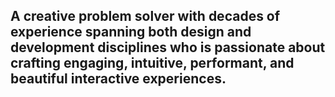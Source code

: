 ## A creative problem solver with decades of experience spanning both design and development disciplines who is passionate about crafting engaging, intuitive, performant, and beautiful interactive experiences.
